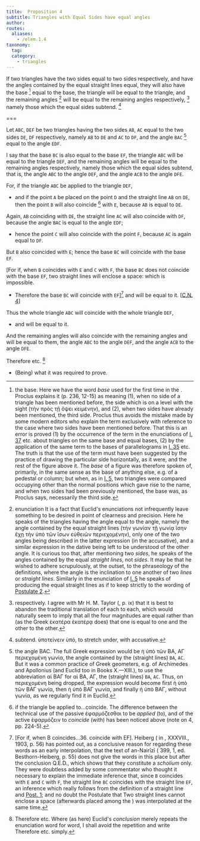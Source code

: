 ```yaml
---
title:  Proposition 4
subtitle: Triangles with Equal Sides have equal angles
author:
routes:
  aliases:
    - /elem.1.4
taxonomy:
  tag:
  category:
    - triangles
---
```


If two triangles have the two sides equal to two sides respectively, and have the angles contained by the equal straight lines equal, they will also have the base [^3] equal to the base, the triangle will be equal to the triangle, and the remaining angles [^1] will be equal to the remaining angles respectively, [^2] namely those which the equal sides subtend. [^4]


===

Let `ABC`, `DEF` be two triangles having the two sides `AB`, `AC` equal to the two sides `DE`, `DF` respectively, namely `AB` to `DE` and `AC` to `DF`, and the angle `BAC` [^5]  equal to the <lb n="10"/>angle `EDF`.

I say that the base `BC` is also equal to the base `EF`, the triangle `ABC` will be equal to the triangle `DEF`, and the remaining angles will be equal to the remaining angles respectively, namely those which the equal sides subtend, that <lb n="15"/>is, the angle `ABC` to the angle `DEF`, and the angle `ACB` to the angle `DFE`.

For, if the triangle `ABC` be applied to the triangle `DEF`, 
- and if the point `A` be placed <lb n="20"/>on the point `D` and the straight line `AB` on `DE`,
then the point `B` will also coincide [^6] with `E`, because `AB` is equal to `DE`.
<!-- <pb n="248"/><lb n="25"/> -->

Again, `AB` coinciding with `DE`, the straight line `AC` will also coincide with `DF`, because the angle `BAC` is equal to the angle `EDF`; 
- hence the point `C` will also coincide with the point `F`, because `AC` is again equal to `DF`.
<!-- <lb n="30"/> -->

But `B` also coincided with `E`; hence the base `BC` will coincide with the base `EF`.

[For if, when `B` coincides with `E` and `C` with `F`, the base `BC` does not coincide with the base `EF`, two straight lines will enclose a space: which is impossible. <lb n="35"/>
- Therefore the base `BC` will coincide with `EF`][^7] and will be equal to it. [<a href="/elem.1.c.n.4">C.N. 4</a>]

Thus the whole triangle `ABC` will coincide with the whole triangle `DEF`, 
- and will be equal to it.
<lb n="40"/>

And the remaining angles will also coincide with the remaining angles and will be equal to them, the angle `ABC` to the angle `DEF`, and the angle `ACB` to the angle `DFE`.


Therefore etc. [^8]

- (Being) what it was required to prove.


[^1]: enunciation
    It is a fact that Euclid's enunciations not infrequently leave something to be desired in point of clearness and precision. Here he speaks of the triangles having <quote>the angle equal to the angle, namely the angle contained by the equal straight lines</quote> (<foreign lang="greek">τὴν γωνίαν τῇ γωνίᾳ ἴσην ἔχῃ τὴν ὑπὸ τῶν ἴσων εὐθειῶν περιεχομένην</foreign>), only one of the two angles being described in the latter expression (in the accusative), and a similar expression in the dative being left to be understood of the other angle. It is curious too that, after mentioning two <quote><em>sides</em>,</quote> he speaks of the angles contained by the equal <quote><em>straight lines</em>,</quote> not <quote><em>sides</em>.</quote>
It may be that he wished to adhere scrupulously, at the outset, to the phraseology of the definitions, where the angle is the inclination to one another of two <em>lines</em> or <em>straight lines</em>. Similarly in the enunciation of <a href="/elem.1.5">I. 5</a> he speaks of producing the equal <quote>straight lines</quote> as if to keep strictly to the wording of <a href="/elem.1.post.2">Postulate 2</a>.

[^2]: respectively.
    I agree with Mr H. M. Taylor (<title>Euclid</title>, p. ix) that it is best to abandon the traditional translation of <quote>each to each,</quote>
which would naturally seem to imply that all the four magnitudes are equal rather than (as the Greek <foreign lang="greek">ὲκατέρα ὲκατέρᾳ</foreign> does) that one is equal to one and the other to the other.

[^3]: the base.
    Here we have the word <em>base</em> used for the first time in the <title>Elements</title>. Proclus explains it (<xref n="Proc. p. 236, 12-15" from="ROOT" to="DITTO">p. 236, 12-15</xref>) as meaning (1), when no side of a triangle has been mentioned before, the side <quote>which is on a level with the sight</quote> (<foreign lang="greek">τὴν πρὸς τῇ ὄψει κειμένην</foreign>), and (2), when two sides have already been mentioned, the third side. Proclus thus avoids the mistake made by some modern editors who explain the term exclusively with reference to the case where two sides have been mentioned before. That this is an error is proved (1) by the occurrence of the term in the enunciations of <a href="/elem.1.37">I. 37</a> etc. about triangles on the same base and equal bases, (2) by the application of the same term to the bases of parallelograms in <a href="/elem.1.35">I. 35</a> etc. The truth is that the use of the term must have been suggested by the practice of drawing the particular side horizontally, as it were, and the rest of the figure above it. The <em>base</em> of a figure was therefore spoken of, primarily, in the same sense as the base of anything <pb n="249"/>else, e.g. of a pedestal or column; but when, as in <a href="/elem.1.5">I. 5</a>, two triangles were compared occupying other than the normal positions which gave rise to the name, and when two sides had been previously mentioned, the base was, as Proclus says, necessarily the third side.

[^4]: subtend.
    <foreign lang="greek">ὑποτείνειν ὑπό</foreign>, <quote>to stretch under,</quote>
with accusative.

[^5]: the angle BAC.
    The full Greek expression would be <foreign lang="greek">ἡ ὑπὸ τῶν ΒΑ, ΑΓ περιεχομένη γωνία</foreign>, <quote>the angle contained by the (straight lines) `BA`, `AC`.</quote>
But it was a common practice of Greek geometers, e.g. of Archimedes and Apollonius (and Euclid too in Books X.—XIII.), to use the abbreviation <foreign lang="greek">αἱ ΒΑΓ</foreign> for <foreign lang="greek">αἱ ΒΑ, ΑΓ</foreign>, <quote>the (straight lines) `BA`, `AC`.</quote>
Thus, on <foreign lang="greek">περιεχομένη</foreign> being dropped, the expression would become first <foreign lang="greek">ἡ ὑπὸ τῶν ΒΑΓ γωνία</foreign>, then <foreign lang="greek">ἡ ὑπὸ ΒΑΓ γωνία</foreign>, and finally <foreign lang="greek">ἡ ὑπὸ ΒΑΓ</foreign>, without <foreign lang="greek">γωνία</foreign>, as we regularly find it in Euclid.

[^6]: if the triangle be applied to...coincide.
    The difference between the technical use of the passive <foreign lang="greek">ἐφαρμόζεσθαι</foreign> <quote>to be <em>applied</em> (to),</quote> and of the active <foreign lang="greek">ἐφαρμόζειν</foreign> <quote>to <em>coincide</em> (with)</quote>
has been noticed above (note on <title>Common Notion</title> 4, pp. 224-5).

[^7]: [For if, when B coincides...36. coincide with EF].
    Heiberg (<title>Paralipomena su Euklid</title> in <title>Hermes</title>, XXXVIII., 1903, p. 56) has pointed out, as a conclusive reason for regarding these words as an early interpolation, that the text of an-Nairīzī (<title>Codex Leidensis</title> 399, 1, ed. Besthorn-Heiberg, p. 55) does not give the words in this place but after the conclusion Q.E.D., which shows that they constitute a <em>scholium</em> only. They were doubtless added by some commentator who thought it necessary to explain the immediate inference that, since `B` coincides with `E` and `C` with `F`, the straight line `BC` coincides with the straight line `EF`, an inference which really follows from the definition of a straight line and <a href="/elem.1.post.1">Post. 1</a>; and no doubt the Postulate that <quote>Two straight lines cannot enclose a space</quote> (afterwards placed among the <title>Common Notions</title>) was interpolated at the same time.
[^8]: Therefore etc.
    Where (as here) Euclid's <em>conclusion</em> merely repeats the enunciation word for word, I shall avoid the repetition and write <quote>Therefore etc.</quote>
simply.

